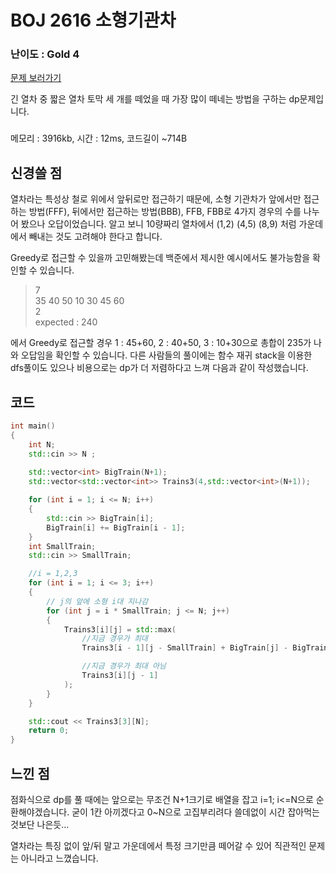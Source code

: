 

  
# BOJ 2616 소형기관차

### 난이도 : Gold 4
[문제 보러가기](https://www.acmicpc.net/problem/2616)

긴 열차 중 짧은 열차 토막 세 개를 떼었을 때 가장 많이 떼네는 방법을 구하는 dp문제입니다.

###
메모리 : 3916kb, 시간 : 12ms, 코드길이 ~714B


## 신경쓸 점
열차라는 특성상 철로 위에서 앞뒤로만 접근하기 때문에, 소형 기관차가 앞에서만 접근하는 방법(FFF), 뒤에서만 접근하는 방법(BBB), FFB, FBB로 4가지 경우의 수를 나누어 봤으나 오답이었습니다.
알고 보니 10량짜리 열차에서 (1,2)  (4,5)  (8,9) 처럼 가운데에서 빼내는 것도 고려해야 한다고 합니다.

Greedy로 접근할 수 있을까 고민해봤는데 백준에서 제시한 예시에서도 불가능함을 확인할 수 있습니다.

>7  
35 40 50 10 30 45 60  
2  
expected : 240

에서 
Greedy로 접근할 경우 1 : 45+60, 2 : 40+50, 3 : 10+30으로 총합이 235가 나와 오답임을 확인할 수 있습니다.
다른 사람들의 풀이에는 함수 재귀 stack을 이용한 dfs풀이도 있으나 비용으로는 dp가 더 저렴하다고 느껴 다음과 같이 작성했습니다.
## 코드

```C++
int main() 
{
	int N;
	std::cin >> N ;
	
	std::vector<int> BigTrain(N+1);
	std::vector<std::vector<int>> Trains3(4,std::vector<int>(N+1));

	for (int i = 1; i <= N; i++) 
	{
		std::cin >> BigTrain[i];
		BigTrain[i] += BigTrain[i - 1];
	}
	int SmallTrain;
	std::cin >> SmallTrain;

	//i = 1,2,3
	for (int i = 1; i <= 3; i++)
	{
		// j의 앞에 소형 i대 지나감
		for (int j = i * SmallTrain; j <= N; j++) 
		{
			Trains3[i][j] = std::max(
				//지금 경우가 최대
				Trains3[i - 1][j - SmallTrain] + BigTrain[j] - BigTrain[j - SmallTrain],

				//지금 경우가 최대 아님
				Trains3[i][j - 1]
			);
		}
	}

	std::cout << Trains3[3][N];
	return 0;
}
```

## 느낀 점
점화식으로 dp를 풀 때에는 앞으로는 무조건 N+1크기로 배열을 잡고 i=1; i<=N으로 순환해야겠습니다.
굳이 1칸 아끼겠다고 0~N으로 고집부리려다 쓸데없이 시간 잡아먹는것보단 나은듯...
  
열차라는 특징 없이 앞/뒤 말고 가운데에서 특정 크기만큼 떼어갈 수 있어 직관적인 문제는 아니라고 느꼈습니다.
